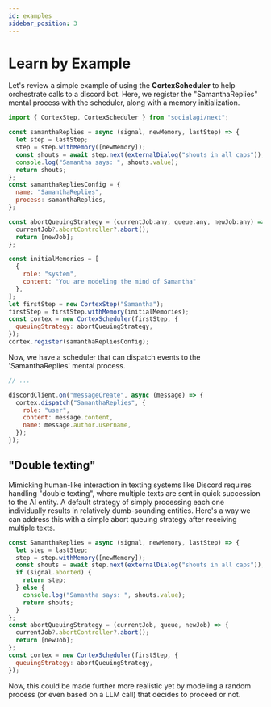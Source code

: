 ```yaml
---
id: examples
sidebar_position: 3
---
```


# Learn by Example

Let's review a simple example of using the **CortexScheduler** to help orchestrate calls to a discord bot. Here, we register the "SamanthaReplies" mental process with the scheduler, along with a memory initialization.

```javascript
import { CortexStep, CortexScheduler } from "socialagi/next";

const samanthaReplies = async (signal, newMemory, lastStep) => {
  let step = lastStep;
  step = step.withMemory([newMemory]);
  const shouts = await step.next(externalDialog("shouts in all caps"));
  console.log("Samantha says: ", shouts.value);
  return shouts;
};
const samanthaRepliesConfig = {
  name: "SamanthaReplies",
  process: samanthaReplies,
};

const abortQueuingStrategy = (currentJob:any, queue:any, newJob:any) => {
  currentJob?.abortController?.abort();
  return [newJob];
};

const initialMemories = [
  {
    role: "system",
    content: "You are modeling the mind of Samantha"
  },
];
let firstStep = new CortexStep("Samantha");
firstStep = firstStep.withMemory(initialMemories);
const cortex = new CortexScheduler(firstStep, {
  queuingStrategy: abortQueuingStrategy,
});
cortex.register(samanthaRepliesConfig);
```

Now, we have a scheduler that can dispatch events to the 'SamanthaReplies' mental process.

```javascript
// ...

discordClient.on("messageCreate", async (message) => {
  cortex.dispatch("SamanthaReplies", {
    role: "user",
    content: message.content,
    name: message.author.username,
  });
});
```

## "Double texting"

Mimicking human-like interaction in texting systems like Discord requires handling "double texting", where multiple texts are sent in quick succession to the AI entity. A default strategy of simply processing each one individually results in relatively dumb-sounding entities. Here's a way we can address this with a simple abort queuing strategy after receiving multiple texts.

```javascript
const SamanthaReplies = async (signal, newMemory, lastStep) => {
  let step = lastStep;
  step = step.withMemory([newMemory]);
  const shouts = await step.next(externalDialog("shouts in all caps"));
  if (signal.aborted) {
    return step;
  } else {
    console.log("Samantha says: ", shouts.value);
    return shouts;
  }
};
const abortQueuingStrategy = (currentJob, queue, newJob) => {
  currentJob?.abortController?.abort();
  return [newJob];
};
const cortex = new CortexScheduler(firstStep, {
  queuingStrategy: abortQueuingStrategy,
});
```

Now, this could be made further more realistic yet by modeling a random process (or even based on a LLM call) that decides to proceed or not.
